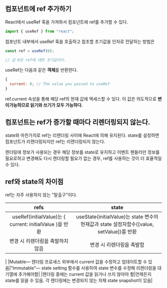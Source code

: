 ## 컴포넌트에 ref 추가하기

React에서 useRef 훅을 가져와서 컴포넌트에 ref를 추가할 수 있다.

```javascript
import { useRef } from "react";
```

컴포넌트 내부에서 useRef 훅을 호출하고 참조할 초기값을 인자로 전달하는 방법은

```javascript
const ref = useRef(0);

// 값 0은 ref에 대한 초기값이다.
```

useRef는 다음과 같은 **객체**를 반환한다.

```javascript
{
  current: 0; // The value you passed to useRef
}
```

ref.current 속성을 통해 해당 ref의 현재 값에 엑세스할 수 있다. 이 값은 의도적으로 **변이가능하므로 읽기와 쓰기가 모두 가능하다.**

## 컴포넌트는 ref가 증가할 때마다 리렌더링되지 않는다.

state와 마찬가지로 ref는 리렌더링 사이에 React에 의해 유지된다. state를 설정하면 컴포넌트가 리렌더링되지만 ref는 리렌더링되지 않는다.

렌더링에 정보가 사용되는 경우 해당 정보를 state로 유지하고 이벤트 핸들러만 정보를 필요로하고 변경해도 다시 렌더링할 필요가 없는 경우, ref를 사용하는 것이 더 효율적일 수 있다.

## ref와 state의 차이점

ref는 자주 사용하지 않는 "탈출구"이다.

|                          refs                           |                                           state                                           |
| :-----------------------------------------------------: | :---------------------------------------------------------------------------------------: |
| useRef(initialValue)는 { current: initialValue }을 반환 | useState(initialValue)는 state 변수의 현재값과 state 설정자함수([value, setValue])를 반환 |
|            변경 시 리렌더링을 촉발하지 않음             |                                 변경 시 리렌더링을 촉발함                                 |

|
|Mutable— 렌더링 프로세스 외부에서 current 값을 수정하고 업데이트할 수 있음|“Immutable”— state setting 함수를 사용하여 state 변수를 수정해 리렌더링을 대기열에 추가해야함|
|렌더링 중에는 current 값을 읽거나 쓰지 않아야 함|언제든지 state를 읽을 수 있음. 각 렌더링에는 변경되지 않는 자체 state snapshot이 있음|
